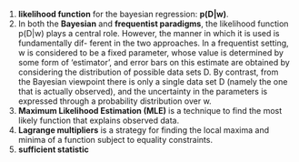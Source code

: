 1. **likelihood function** for the bayesian regression: **p(D|w)**.
2. In both the **Bayesian** and **frequentist paradigms**, the likelihood function p(D|w) plays a central role. However, the manner in which it is used is fundamentally dif- ferent in the two approaches. In a frequentist setting, w is considered to be a fixed parameter, whose value is determined by some form of ‘estimator’, and error bars on this estimate are obtained by considering the distribution of possible data sets D. By contrast, from the Bayesian viewpoint there is only a single data set D (namely the one that is actually observed), and the uncertainty in the parameters is expressed through a probability distribution over w.
3. **Maximum Likelihood Estimation (MLE)** is a technique to find the most likely function that explains observed data.
4. **Lagrange multipliers** is a strategy for finding the local maxima and minima of a function subject to equality constraints.
5. **sufficient statistic**
